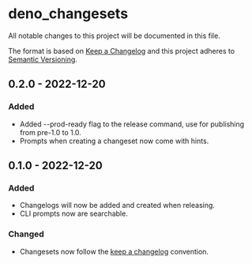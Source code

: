 # deno_changesets

All notable changes to this project will be documented in this file.

The format is based on [Keep a Changelog](http://keepachangelog.com/) and this
project adheres to [Semantic Versioning](http://semver.org/).

## 0.2.0 - 2022-12-20

### Added

- Added --prod-ready flag to the release command, use for publishing from
  pre-1.0 to 1.0.
- Prompts when creating a changeset now come with hints.

## 0.1.0 - 2022-12-20

### Added

- Changelogs will now be added and created when releasing.
- CLI prompts now are searchable.

### Changed

- Changesets now follow the [keep a changelog](https://keepachangelog.com)
  convention.
